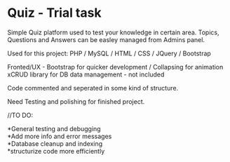 # Quiz - Trial task

Simple Quiz platform used to test your knowledge in certain area.
Topics, Questions and Answers can be easley managed from Admins panel.

Used for this project:
PHP / MySQL / HTML / CSS / JQuery / Bootstrap

Fronted/UX - Bootstrap for quicker development / Collapsing for animation
xCRUD library for DB data management - not included

Code commented and seperated in some kind of structure.

Need Testing and polishing for finished project.

//TO DO:

  *General testing and debugging <br>
  *Add more info and error messages <br>
  *Database cleanup and indexing <br>
  *structurize code more efficiently
